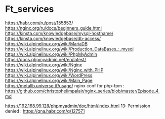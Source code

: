 # Ft_services
https://habr.com/ru/post/155853/
https://nginx.org/ru/docs/beginners_guide.html
https://kinsta.com/knowledgebase/mysql-hostname/
https://kinsta.com/knowledgebase/db-access/
https://wiki.alpinelinux.org/wiki/MariaDB
https://wiki.alpinelinux.org/wiki/Production_DataBases_:_mysql
https://wiki.alpinelinux.org/wiki/PhpMyAdmin
https://docs.phpmyadmin.net/en/latest/
https://wiki.alpinelinux.org/wiki/Nginx
https://wiki.alpinelinux.org/wiki/Nginx_with_PHP
https://wiki.alpinelinux.org/wiki/WordPress
https://wiki.alpinelinux.org/wiki/Main_Page
https://metallb.universe.tf/usage/
nginx conf for php-fpm : https://github.com/christophelimpalair/nginx_series/blob/master/Episode_4.md

https://192.168.99.128/phpmyadmin/doc/html/index.html
13: Permission denied : https://qna.habr.com/q/127571
